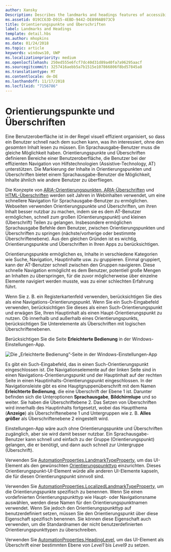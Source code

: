 ```yaml
---
author: Xansky
Description: Describes the landmarks and headings features of accessibility.
ms.assetid: 019CC63D-D915-4EBD-9442-DE899AB973C9
title: Orientierungspunkte und Überschriften
label: Landmarks and Headings
template: detail.hbs
ms.author: mhopkins
ms.date: 01/24/2018
ms.topic: article
keywords: windows10, UWP
ms.localizationpriority: medium
ms.openlocfilehash: 250ed555e6fcf7dc40d31d89a40fa7a96295aacf
ms.sourcegitcommit: 3257416aebb5a7b1515e107866806f8bd57845a8
ms.translationtype: MT
ms.contentlocale: de-DE
ms.lasthandoff: 11/17/2018
ms.locfileid: "7156786"
---
```

# <a name="landmarks-and-headings"></a>Orientierungspunkte und Überschriften

Eine Benutzeroberfläche ist in der Regel visuell effizient organisiert, so dass ein Benutzer schnell nach dem suchen kann, was ihn interessiert, ohne den *gesamten* Inhalt lesen zu müssen. Ein Sprachausgabe-Benutzer muss die gleiche Möglichkeit haben. Orientierungspunkte und Überschriften definieren Bereiche einer Benutzeroberfläche, die Benutzer bei der effizienten Navigation von Hilfstechnologien (Assistive-Technology, AT) unterstützen. Die Markierung der Inhalte in Orientierungspunkten und Überschriften bietet einem Sprachausgabe-Benutzer die Möglichkeit, Inhalte ähnlich wie andere Benutzer zu überfliegen.

Die Konzepte von [ARIA-Orientierungspunkten](https://www.w3.org/WAI/GL/wiki/Using_ARIA_landmarks_to_identify_regions_of_a_page),[ ARIA-Überschriften](https://www.w3.org/TR/WCAG20-TECHS/ARIA12.html) und [HTML-Überschriften](https://www.w3.org/TR/2016/NOTE-WCAG20-TECHS-20161007/H42.html) werden seit Jahren in Webinhalten verwendet, um eine schnellere Navigation für Sprachausgabe-Benutzer zu ermöglichen. Webseiten verwenden Orientierungspunkte und Überschriften, um ihren Inhalt besser nutzbar zu machen, indem sie es dem AT-Benutzer ermöglichen, schnell zum großen (Orientierungspunkt) und kleinen (Überschrift) Teilen zu gelangen. Insbesondere ermöglichen Sprachausgabe Befehle dem Benutzer, zwischen Orientierungspunkten und Überschriften zu springen (nächste/vorherige oder bestimmte Überschriftenebene). Aus den gleichen Gründen ist es wichtig, Orientierungspunkte und Überschriften in Ihren Apps zu berücksichtigen.

Orientierungspunkte ermöglichen es, Inhalte in verschiedene Kategorien wie Suche, Navigation, Hauptinhalte usw. zu gruppieren. Einmal gruppiert, kann der AT-Benutzer schnell zwischen den Gruppen navigieren. Diese schnelle Navigation ermöglicht es dem Benutzer, potentiell große Mengen an Inhalten zu überspringen, für die zuvor möglicherweise über einzelne Elemente navigiert werden musste, was zu einer schlechten Erfahrung führt. 

Wenn Sie z. B. ein Registerkartenfeld verwenden, berücksichtigen Sie dies als eine Navigations-Orientierungspunkt. Wenn Sie ein Such-Eingabefeld verwenden, berücksichtigen Sie dieses als einen Such-Orientierungspunkt und erwägen Sie, Ihren Hauptinhalt als einen Haupt-Orientierungspunkt zu nutzen. Ob innerhalb und außerhalb eines Orientierungspunkts, berücksichtigen Sie Unterelemente als Überschriften mit logischen Überschriftenebenen. 

Berücksichtigen Sie die Seite **Erleichterte Bedienung** in der Windows-Einstellungen-App. 

![Die „Erleichterte Bedienung”-Seite in der Windows-Einstellungen-App](images/EaseOfAccessSettings.png)  

Es gibt ein Such-Eingabefeld, das in einen Such-Orientierungspunkt eingeschlossen ist. Die Navigationselemente auf der linken Seite sind in einen Navigations-Orientierungspunkt und der Hauptinhalt auf der rechten Seite in einen Hauptinhalts-Orientierungspunkt eingeschlossen. In der Navigationsleiste gibt es eine Hauptgruppenüberschrift mit dem Namen **Erleichterte Bedienung**, die eine Überschrift der Ebene 1 ist. Darunter befinden sich die Unteroptionen **Sprachausgabe**, **Bildchirmlupe** und so weiter. Sie haben die Überschriftebene 2. Das Setzen von Überschriften wird innerhalb des Hauptinhalts fortgesetzt, wobei das Hauptthema (**Anzeige**) als Überschriftenebene 1 und Untergruppen wie z. B. **Alles größer** als Überschriftenebene 2 eingestellt wird. 

Einstellungen-App wäre auch ohne Orientierungspunkte und Überschriften zugänglich, aber sie wird damit besser nutzbar. Ein Sprachausgabe-Benutzer kann schnell und einfach zu der Gruppe (Orientierungspunkt) gelangen, die er benötigt, und dann auch schnell zur Untergruppe (Überschrift). 

Verwenden Sie [AutomationProperties.LandmarkTypeProperty](https://docs.microsoft.com/uwp/api/windows.ui.xaml.automation.automationproperties.LandmarkTypeProperty), um das UI-Element als den gewünschten [Orientierungspunkttyp](https://msdn.microsoft.com/library/windows/desktop/mt759299) einzurichten. Dieses Orientierungspunkt-UI-Element würde alle anderen UI-Elemente kapseln, die für diesen Orientierungspunkt sinnvoll sind. 

Verwenden Sie [AutomationProperties.LocalizedLandmarkTypeProperty](https://docs.microsoft.com/uwp/api/windows.ui.xaml.automation.automationproperties.LocalizedLandmarkTypeProperty), um die Orientierungspunkte spezifisch zu benennen. Wenn Sie einen vordefinierten Orientierungspunkttyp wie Haupt- oder Navigationsname auswählen, werden diese Namen für den Orientierungspunktnamen verwendet. Wenn Sie jedoch den Orientierungspunkttyp auf benutzerdefiniert setzen, müssen Sie den Orientierungspunkt über diese Eigenschaft spezifisch benennen. Sie können diese Eigenschaft auch verwenden, um die Standardnamen der nicht benutzerdefinierten Orientierungspunkttypen zu überschreiben. 

Verwenden Sie [AutomationProperties.HeadingLevel](https://docs.microsoft.com/uwp/api/windows.ui.xaml.automation.automationproperties.headinglevelproperty), um das UI-Element als Überschrift einer bestimmten Ebene von *Level1* bis *Level9* zu setzen.

